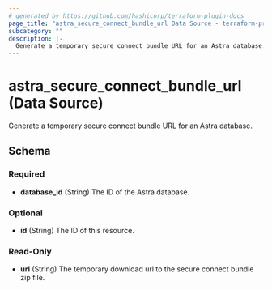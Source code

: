 ```yaml
---
# generated by https://github.com/hashicorp/terraform-plugin-docs
page_title: "astra_secure_connect_bundle_url Data Source - terraform-provider-astra"
subcategory: ""
description: |-
  Generate a temporary secure connect bundle URL for an Astra database.
---
```


# astra_secure_connect_bundle_url (Data Source)

Generate a temporary secure connect bundle URL for an Astra database.



<!-- schema generated by tfplugindocs -->
## Schema

### Required

- **database_id** (String) The ID of the Astra database.

### Optional

- **id** (String) The ID of this resource.

### Read-Only

- **url** (String) The temporary download url to the secure connect bundle zip file.


